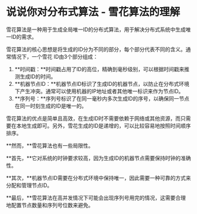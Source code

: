 # 说说你对分布式算法 - 雪花算法的理解

雪花算法是一种用于生成全局唯一ID的分布式算法，用于解决分布式系统中生成唯一ID的需求。

雪花算法的核心思想是将生成的ID分为不同的部分，每个部分代表不同的含义。通常情况下，一个雪花 ID由3个部分组成：

1. **时间戳：**时间戳占用了ID的高位，精确到毫秒级别，可以根据时间戳来推测生成ID的时间。
2. **机器节点ID：**机器节点ID标识了生成ID的机器节点，以防止在分布式环境下产生冲突。通常可以使用机器的IP地址或者其他唯一标识来作为节点ID。
3. **序列号：**序列号标识了在同一毫秒内多次生成ID的序号，以确保同一节点在同一时刻生成的ID是唯一的。

雪花算法的优点是简单且高效，在生成ID时不需要依赖于网络或其他资源，而只需要在本地生成即可。另外，雪花生成的ID是递增的，可以比较容易地按照时间顺序排序。

**然而，**雪花算法也有一些局限性。

**首先，**它对系统的时钟要求较高，因为生成ID的机器节点需要保持时钟的准确性。

**其次，**机器节点ID需要在分布式环境中保持唯一，因此需要一种可靠的方式来分配和管理节点ID。

**最后，**雪花算法在高并发情况下可能会出现序列号用完的情况，这需要合理地配置节点数量和序列号位数来避免。


